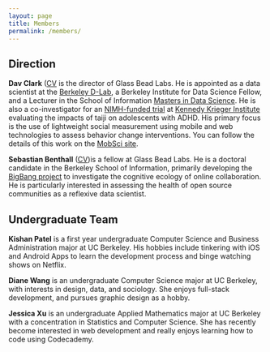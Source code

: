 ```yaml
---
layout: page
title: Members
permalink: /members/
---
```


## Direction

**Dav Clark** ([CV](https://github.com/davclark/dav-cv/releases/download/2015-01/davclark-complete-CV-2015-01.pdf) is the director of Glass Bead Labs. He is appointed as a data
scientist at the [Berkeley D-Lab](http://dlab.berkeley.edu), a Berkeley
Institute for Data Science Fellow, and a Lecturer in the School of Information
[Masters in Data Science](http://datascience.berkeley.edu). He is also a
co-investigator for an [NIMH-funded
trial](http://clinicaltrials.gov/show/NCT02234557) at [Kennedy Krieger
Institute](http://www.kennedykrieger.org/research-training/movement-based-mindfulness-training-children-adhd-feasibility-study)
evaluating the impacts of taiji on adolescents with ADHD. His primary focus is
the use of lightweight social measurement using mobile and web technologies to
assess behavior change interventions. You can follow the details of this work on
the [MobSci site](https://mobsci.dlab.berkeley.edu).

**Sebastian Benthall** ([CV](https://github.com/sbenthall/sb-cv/raw/master/sebastian-benthall-complete-CV-2015-03-26.pdf))is a fellow at Glass Bead Labs. He is a
doctoral candidate in the Berkeley School of Information, primarily
developing the [BigBang project](https://github.com/sbenthall/BigBang)
to investigate the cognitive ecology of online collaboration. He is particularly interested in assessing the health of open source communities as a reflexive data scientist.

## Undergraduate Team

**Kishan Patel** is a first year undergraduate Computer Science and Business
Administration major at UC Berkeley.  His hobbies include tinkering with iOS and
Android Apps to learn the development process and binge watching shows on
Netflix.

**Diane Wang** is an undergraduate Computer Science major at UC Berkeley, with
interests in design, data, and sociology. She enjoys full-stack development, and
pursues graphic design as a hobby.

**Jessica Xu** is an undergraduate Applied Mathematics major at UC Berkeley with
a concentration in Statistics and Computer Science. She has recently become
interested in web development and really enjoys learning how to code using
Codecademy.
